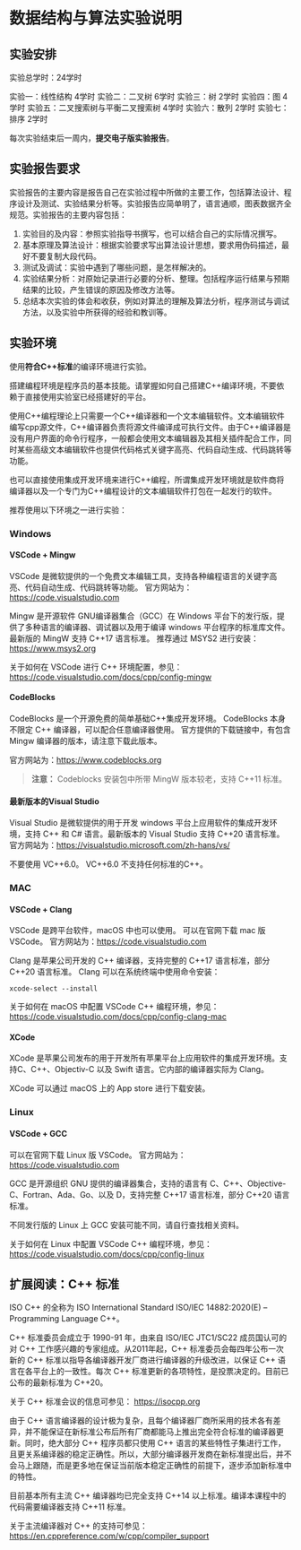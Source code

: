 # 数据结构与算法实验说明

## 实验安排

实验总学时：24学时

实验一：线性结构 4学时
实验二：二叉树 6学时
实验三：树 2学时
实验四：图 4学时
实验五：二叉搜索树与平衡二叉搜索树 4学时
实验六：散列 2学时
实验七：排序 2学时

每次实验结束后一周内，**提交电子版实验报告**。

## 实验报告要求

实验报告的主要内容是报告自己在实验过程中所做的主要工作，包括算法设计、程序设计及测试、实验结果分析等。实验报告应简单明了，语言通顺，图表数据齐全规范。实验报告的主要内容包括：

1. 实验目的及内容：参照实验指导书撰写，也可以结合自己的实际情况撰写。
1. 基本原理及算法设计：根据实验要求写出算法设计思想，要求用伪码描述，最好不要复制大段代码。
1. 测试及调试：实验中遇到了哪些问题，是怎样解决的。
1. 实验结果分析：对原始记录进行必要的分析、整理。包括程序运行结果与预期结果的比较，产生错误的原因及修改方法等。
1. 总结本次实验的体会和收获，例如对算法的理解及算法分析，程序测试与调试方法，以及实验中所获得的经验和教训等。

## 实验环境

使用**符合C++标准**的编译环境进行实验。

搭建编程环境是程序员的基本技能。请掌握如何自己搭建C++编译环境，不要依赖于直接使用实验室已经搭建好的平台。

使用C++编程理论上只需要一个C++编译器和一个文本编辑软件。文本编辑软件编写cpp源文件，C++编译器负责将源文件编译成可执行文件。由于C++编译器是没有用户界面的命令行程序，一般都会使用文本编辑器及其相关插件配合工作，同时某些高级文本编辑软件也提供代码格式关键字高亮、代码自动生成、代码跳转等功能。

也可以直接使用集成开发环境来进行C++编程，所谓集成开发环境就是软件商将编译器以及一个专门为C++编程设计的文本编辑软件打包在一起发行的软件。

推荐使用以下环境之一进行实验：

### Windows

#### VSCode + Mingw

VSCode 是微软提供的一个免费文本编辑工具，支持各种编程语言的关键字高亮、代码自动生成、代码跳转等功能。
官方网站为：https://code.visualstudio.com

Mingw 是开源软件 GNU编译器集合（GCC）在 Windows 平台下的发行版，提供了多种语言的编译器、调试器以及用于编译 windows 平台程序的标准库文件。最新版的 MingW 支持 C++17 语言标准。
推荐通过 MSYS2 进行安装：https://www.msys2.org

关于如何在 VSCode 进行 C++ 环境配置，参见：
https://code.visualstudio.com/docs/cpp/config-mingw

#### CodeBlocks

CodeBlocks 是一个开源免费的简单基础C++集成开发环境。
CodeBlocks 本身不限定 C++ 编译器，可以配合任意编译器使用。
官方提供的下载链接中，有包含 Mingw 编译器的版本，请注意下载此版本。

官方网站为：https://www.codeblocks.org

>**注意：** Codeblocks 安装包中所带 MingW 版本较老，支持 C++11 标准。

#### 最新版本的Visual Studio

Visual Studio 是微软提供的用于开发 windows 平台上应用软件的集成开发环境，支持 C++ 和 C# 语言。最新版本的 Visual Studio 支持 C++20 语言标准。
官方网站为：https://visualstudio.microsoft.com/zh-hans/vs/

不要使用 VC++6.0。 VC++6.0 不支持任何标准的C++。

### MAC

#### VSCode + Clang

VSCode 是跨平台软件，macOS 中也可以使用。
可以在官网下载 mac 版 VSCode。
官方网站为：https://code.visualstudio.com

Clang 是苹果公司开发的 C++ 编译器，支持完整的 C++17 语言标准，部分 C++20 语言标准。
Clang 可以在系统终端中使用命令安装：

```shell
xcode-select --install
```

关于如何在 macOS 中配置 VSCode C++ 编程环境，参见：
https://code.visualstudio.com/docs/cpp/config-clang-mac

#### XCode

XCode 是苹果公司发布的用于开发所有苹果平台上应用软件的集成开发环境。支持C、C++、Objectiv-C 以及 Swift 语言。它内部的编译器实际为 Clang。

XCode 可以通过 macOS 上的 App store 进行下载安装。

### Linux

#### VSCode + GCC

可以在官网下载 Linux 版 VSCode。
官方网站为：https://code.visualstudio.com

GCC 是开源组织 GNU 提供的编译器集合，支持的语言有 C、C++、Objective-C、Fortran、Ada、Go、以及 D，支持完整 C++17 语言标准，部分 C++20 语言标准。

不同发行版的 Linux 上 GCC 安装可能不同，请自行查找相关资料。

关于如何在 Linux 中配置 VSCode C++ 编程环境，参见：
https://code.visualstudio.com/docs/cpp/config-linux

## 扩展阅读：C++ 标准

ISO C++ 的全称为 ISO International Standard ISO/IEC 14882:2020(E) – Programming Language C++。

C++ 标准委员会成立于 1990-91 年，由来自 ISO/IEC JTC1/SC22 成员国认可的对 C++ 工作感兴趣的专家组成。从2011年起，C++ 标准委员会每四年公布一次新的 C++ 标准以指导各编译器开发厂商进行编译器的升级改进，以保证 C++ 语言在各平台上的一致性。每次 C++ 标准更新的各项特性，是投票决定的。目前已公布的最新标准为 C++20。

关于 C++ 标准会议的信息可参见：
https://isocpp.org

由于 C++ 语言编译器的设计极为复杂，且每个编译器厂商所采用的技术各有差异，并不能保证在新标准公布后所有厂商都能马上推出完全符合标准的编译器更新。同时，绝大部分 C++ 程序员都只使用 C++ 语言的某些特性子集进行工作，且更关系编译器的稳定正确性。所以，大部分编译器开发商在新标准提出后，并不会马上跟随，而是更多地在保证当前版本稳定正确性的前提下，逐步添加新标准中的特性。

目前基本所有主流 C++ 编译器均已完全支持 C++14 以上标准。编译本课程中的代码需要编译器支持 C++11 标准。

关于主流编译器对 C++ 的支持可参见：
https://en.cppreference.com/w/cpp/compiler_support